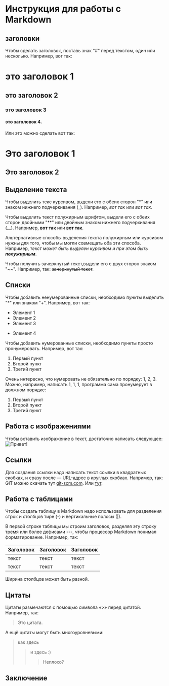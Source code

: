 # Инструкция для работы с Markdown

## заголовки

Чтобы сделать заголовок, поставь  знак "#" перед текстом, один или несколько. Например, вот так:
# это заголовок 1
## это заголовок 2
### это заголовок 3
#### это заголовок 4. 

Или это можно сделать вот так:

Это заголовок 1
===============

Это заголовок 2
---------------

## Выделение текста

Чтобы выделить текс курсивом, выдели его с обеих сторон "*" или знаком нижнего подчеркивания (_). Например, *вот так* или _вот так_.

Чтобы выделить текст полужирным шрифтом, выдели его с обеих сторон двойными "**" или двойным знаком нижнего подчеркивания (__). Например, **вот так** или __вот так__.

Альтернативные способы выделения текста полужирным или курсивом нужны для того, чтобы мы могли совмещать оба эти способа. Например, _текст может быть выделен курсивом и при этом быть **полужирным**_.

Чтобы получить зачеркнутый текст,выдели его с двух сторон знаком "~~".  Например, так: ~~зачеркнутый текст~~.


## Списки

Чтобы добавить ненумерованные списки, необходимо пункты выделить "*" или знаком "+". Например, вот так:
* Элемент 1
* Элемент 2
* Элемент 3
+ Элемент 4

Чтобы добавить нумерованные списки, необходимо пункты просто пронумеровать. Например, вот так:
1. Первый пункт
2. Второй пункт
3. Третий пункт

Очень интересно, что нумеровать не обязательно по порядку: 1, 2, 3. Можно, например, написать 1, 1, 1, программа сама пронумерует в должном порядке:

1. Первый пункт
1. Второй пункт
1. Третий пункт


## Работа с изображениями

Чтобы вставить изображение в текст, достаточно написать следующее:![Привет!](Teftelka.jpg)

## Ссылки

Для создания ссылки надо написать текст ссылки в квадратных скобках, и сразу после — URL-адрес в круглых скобках. Например, так: GIT можно скачать тут [git-scm.com](https://git-scm.com/book/en/v2/Getting-Started-Installing-Git.com).
Или  [тут](https://git-scm.com/book/en/v2/Getting-Started-Installing-Git.com/  "git-scm.com"). 


## Работа с таблицами

Чтобы создать таблицу в Markdown надо использовать для разделения строк и столбцов тире (-) и вертикальные полосы (|).

В первой строке таблицы мы строим заголовок, разделяя эту строку тремя или более дефисами ---, чтобы процессор Markdown понимал форматирование. Например, так:

|Заголовок|Заголовок|Заголовок|
|----      |----       |---- |
|текст|текст |текст|
|текст    |текст      |текст|.

Ширина столбцов может быть разной.


## Цитаты

Цитаты размечаются с помощью символа «>» перед цитатой. Например, так:

> Это цитата. 

А ещё цитаты могут быть многоуровневыми:
> как здесь
>> и здесь :)
>>> Неплохо?

## Заключение